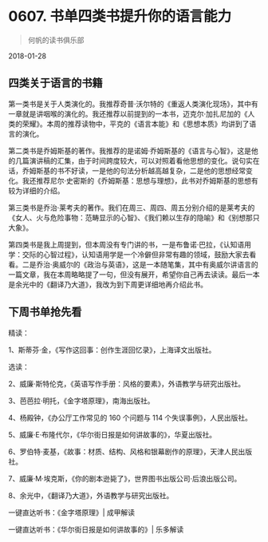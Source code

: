 # 0607. 书单四类书提升你的语言能力

> 何帆的读书俱乐部

2018-01-28

## 四类关于语言的书籍

第一类书是关于人类演化的。我推荐奇普·沃尔特的《重返人类演化现场》，其中有一章就是讲咽喉的演化的。我还推荐以前提到的一本书，迈克尔·加扎尼加的《人类的荣耀》。本周的推荐读物中，平克的《语言本能》和《思想本质》均讲到了语言的演化。

第二类书是乔姆斯基的著作。我推荐的是诺姆·乔姆斯基的《语言与心智》，这是他的几篇演讲稿的汇集，由于时间跨度较大，可以对照着看他思想的变化。说句实在话，乔姆斯基的书不好读，一是他的句法分析越高越复杂，二是他的思想经常变化。我还推荐尼尔·史密斯的《乔姆斯基：思想与理想》，此书对乔姆斯基的思想有较为详细的介绍。

第三类书是乔治·莱考夫的著作。我们在周三、周四、周五分别介绍的是莱考夫的《女人、火与危险事物：范畴显示的心智》、《我们赖以生存的隐喻》和《别想那只大象》。

第四类书是我上周提到，但本周没有专门讲的书，一是布鲁诺·巴拉，《认知语用学：交际的心智过程》，认知语用学是一个冷僻但非常有趣的领域，鼓励大家去看看。二是乔治·奥威尔的《政治与英语》，这是一本随笔集，其中有奥威尔讲语言的一篇文章，我在本周略略提了一句，但没有展开，希望你自己再去读读。最后一本是余光中的《翻译乃大道》，我改为到下周更详细地再介绍此书。

## 下周书单抢先看

精读：

1、斯蒂芬·金，《写作这回事：创作生涯回忆录》，上海译文出版社。

选读：

2、威廉·斯特伦克，《英语写作手册：风格的要素》，外语教学与研究出版社。

3、芭芭拉·明托，《金字塔原理》，南海出版社。

4、杨殿钟，《办公厅工作常见的 160 个问题与 114 个失误事例》，人民出版社。

5、威廉·E·布隆代尔，《华尔街日报是如何讲故事的》，华夏出版社。

6、罗伯特·麦基，《故事：材质、结构、风格和银幕剧作的原理》，天津人民出版社。

7、威廉·M·埃克斯，《你的剧本逊毙了》，世界图书出版公司·后浪出版公司。

8、余光中，《翻译乃大道》，外语教学与研究出版社。

一键直达听书：《金字塔原理》| 成甲解读

一键直达听书：《华尔街日报是如何讲故事的》| 乐多解读


